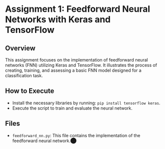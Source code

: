 # Assignment 1: Feedforward Neural Networks with Keras and TensorFlow

## Overview
This assignment focuses on the implementation of feedforward neural networks (FNN) utilizing Keras and TensorFlow. It illustrates the process of creating, training, and assessing a basic FNN model designed for a classification task.

## How to Execute
- Install the necessary libraries by running: `pip install tensorflow keras`.
- Execute the script to train and evaluate the neural network.

## Files
- `feedforward_nn.py`: This file contains the implementation of the feedforward neural network.​⬤